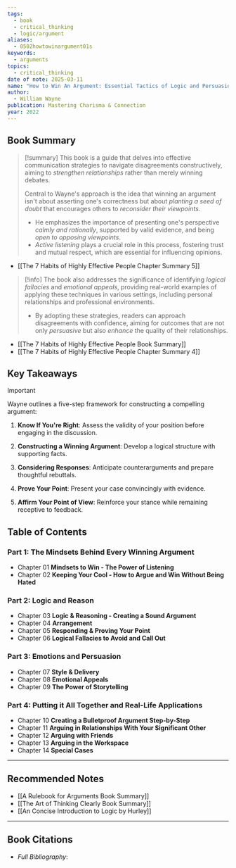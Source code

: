 ```yaml
---
tags:
  - book
  - critical_thinking
  - logic/argument
aliases:
  - 0502howtowinargument01s
keywords:
  - arguments
topics:
  - critical_thinking
date of note: 2025-03-11
name: "How to Win An Argument: Essential Tactics of Logic and Persuasion to Win In Your Career and Relationships"
author:
  - William Wayne
publication: Mastering Charisma & Connection
year: 2022
---
```


## Book Summary

>[!summary]
>This book is a guide that delves into effective communication strategies to navigate disagreements constructively, aiming to *strengthen relationships* rather than merely winning debates.
>
>Central to Wayne's approach is the idea that winning an argument isn't about asserting one's correctness but about *planting a seed of doubt* that encourages others to *reconsider their viewpoints*. 
>- He emphasizes the importance of presenting one's perspective *calmly and rationally*, supported by valid evidence, and being *open to opposing viewpoints*. 
>- *Active listening* plays a crucial role in this process, fostering trust and mutual respect, which are essential for influencing opinions.

- [[The 7 Habits of Highly Effective People Chapter Summary 5]]


>[!info]
>The book also addresses the significance of identifying *logical fallacies* and *emotional appeals*, providing real-world examples of applying these techniques in various settings, including personal relationships and professional environments.
>- By adopting these strategies, readers can approach disagreements with confidence, aiming for outcomes that are not only *persuasive* but also *enhance* the quality of their relationships.

- [[The 7 Habits of Highly Effective People Book Summary]]
- [[The 7 Habits of Highly Effective People Chapter Summary 4]]



## Key Takeaways

>[!important]
>Wayne outlines a five-step framework for constructing a compelling argument:
> 
> 1. **Know If You're Right**: Assess the validity of your position before engaging in the discussion.
>     
> 2. **Constructing a Winning Argument**: Develop a logical structure with supporting facts.
>     
> 3. **Considering Responses**: Anticipate counterarguments and prepare thoughtful rebuttals.
>     
> 4. **Prove Your Point**: Present your case convincingly with evidence.
>     
> 5. **Affirm Your Point of View**: Reinforce your stance while remaining receptive to feedback.

## Table of Contents

### Part 1: The Mindsets Behind Every Winning Argument

- Chapter 01 **Mindsets to Win - The Power of Listening**
- Chapter 02 **Keeping Your Cool - How to Argue and Win Without Being Hated**

### Part 2: Logic and Reason

- Chapter 03 **Logic & Reasoning - Creating a Sound Argument**
- Chapter 04 **Arrangement**
- Chapter 05 **Responding & Proving Your Point**
- Chapter 06 **Logical Fallacies to Avoid and Call Out**

### Part 3: Emotions and Persuasion

- Chapter 07 **Style & Delivery**
- Chapter 08 **Emotional Appeals**
- Chapter 09 **The Power of Storytelling**

### Part 4: Putting it All Together and Real-Life Applications

- Chapter 10 **Creating a Bulletproof Argument Step-by-Step**
- Chapter 11 **Arguing in Relationships With Your Significant Other**
- Chapter 12 **Arguing with Friends**
- Chapter 13 **Arguing in the Workspace**
- Chapter 14 **Special Cases**


-----------
##  Recommended Notes

- [[A Rulebook for Arguments Book Summary]]
- [[The Art of Thinking Clearly Book Summary]]
- [[An Concise Introduction to Logic by Hurley]]



----------
## Book Citations

- *Full Bibliography*:


